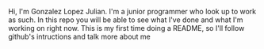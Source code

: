 Hi, I'm Gonzalez Lopez Julian. I'm a junior programmer who look up to work as such. In this repo you will be able to see what I've done and what I'm working on right now.
This is my first time doing a README, so I'll follow github's intructions and talk more about me 
<!--
- I’m currently working on a course about full stack development. 
- I'm looking forward to work as a remote employee for a tech company 

- Pd: My first language is spanish, so, it might be a bit difficult for english speakers to understand a few things in my oldest code. Sorry :/
